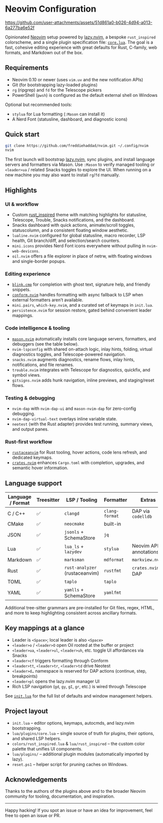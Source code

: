 # Neovim Configuration

<https://github.com/user-attachments/assets/51d861a0-b026-4d94-a013-6a277ba6e52f>

Opinionated [Neovim] setup powered by [lazy.nvim], a bespoke `rust_inspired` colorscheme, and a single plugin specification file: [`core.lua`]. The goal is a fast, cohesive editing experience with great defaults for Rust, C-family, web formats, and Markdown out of the box.

## Requirements

- Neovim 0.10 or newer (uses `vim.uv` and the new notification APIs)
- Git (for bootstrapping lazy-loaded plugins)
- `rg` (ripgrep) and `fd` for the Telescope pickers
- PowerShell (`pwsh`) is configured as the default external shell on Windows

Optional but recommended tools:

- `stylua` for Lua formatting (`:Mason` can install it)
- A Nerd Font (statusline, dashboard, and diagnostic icons)

## Quick start

```bash
git clone https://github.com/freddiehaddad/nvim.git ~/.config/nvim
nvim
```

The first launch will bootstrap [lazy.nvim], sync plugins, and install language servers and formatters via Mason. Use `:Mason` to verify managed tooling or `<leader>ua` / related Snacks toggles to explore the UI. When running on a new machine you may also want to install `rg`/`fd` manually.

## Highlights

### UI & workflow

- Custom [rust_inspired] theme with matching highlights for statusline, Telescope, Trouble, Snacks notifications, and the dashboard.
- Snacks dashboard with quick actions, animate/scroll toggles, statuscolumn, and a consistent floating window aesthetic.
- `lualine.nvim` configured for global statusline, macro recorder, LSP health, Git branch/diff, and selection/search counters.
- `mini.icons` provides Nerd Font icons everywhere without pulling in `nvim-web-devicons`.
- `oil.nvim` offers a file explorer in place of netrw, with floating windows and single-border popups.

### Editing experience

- [`blink.cmp`] for completion with ghost text, signature help, and friendly snippets.
- [`conform.nvim`] handles formatting with async fallback to LSP when external formatters aren’t available.
- `mini.pairs`, `which-key.nvim`, and a curated set of keymaps in `init.lua`.
- `persistence.nvim` for session restore, gated behind convenient leader mappings.

### Code intelligence & tooling

- [`mason.nvim`] automatically installs core language servers, formatters, and debuggers (see the table below).
- `nvim-lspconfig` with shared on-attach logic, inlay hints, folding, virtual diagnostics toggles, and Telescope-powered navigation.
- `snacks.nvim` augments diagnostics, rename flows, inlay hints, notifications, and file renames.
- `trouble.nvim` integrates with Telescope for diagnostics, quickfix, and symbol views.
- `gitsigns.nvim` adds hunk navigation, inline previews, and staging/reset flows.

### Testing & debugging

- `nvim-dap` with `nvim-dap-ui` and `mason-nvim-dap` for zero-config debugging.
- `nvim-dap-virtual-text` overlays inline variable state.
- `neotest` (with the Rust adapter) provides test running, summary views, and output panes.

### Rust-first workflow

- [`rustaceanvim`] for Rust tooling, hover actions, code lens refresh, and dedicated keymaps.
- [`crates.nvim`] enhances `Cargo.toml` with completion, upgrades, and semantic hover information.

## Language support

| Language / Format | Treesitter | LSP / Tooling              | Formatter | Extras                 |
| ----------------- | ---------- | -------------------------- | --------- | ---------------------- |
| C / C++           | ✅          | `clangd`                   | `clang-format` | DAP via `codelldb` |
| CMake             | ✅          | `neocmake`                 | built-in   |                        |
| JSON              | ✅          | `jsonls` + SchemaStore     | `jq`       |                        |
| Lua               | ✅          | `lua_ls` + `lazydev`       | `stylua`   | Neovim API annotations |
| Markdown          | ✅          | `marksman`                 | `mdformat` | `markview.nvim`        |
| Rust              | ✅          | `rust-analyzer` (rustaceanvim) | `rustfmt` | `crates.nvim`, DAP  |
| TOML              | ✅          | `taplo`                    | `taplo`    |                        |
| YAML              | ✅          | `yamlls` + SchemaStore     | `yamlfmt`  |                        |

Additional tree-sitter grammars are pre-installed for Git files, regex, HTML, and more to keep highlighting consistent across ancillary formats.

## Key mappings at a glance

- Leader is `<Space>`; local leader is also `<Space>`
- `<leader>o` / `<leader>O` open Oil rooted at the buffer or project
- `<leader>ua`, `<leader>ul`, `<leader>uh`, etc. toggle UI affordances via Snacks
- `<leader>cf` triggers formatting through Conform
- `<leader>tt`, `<leader>tr`, `<leader>td` drive Neotest
- `<leader>d…` namespace is reserved for DAP actions (continue, step, breakpoints)
- `<leader>pl` opens the lazy.nvim manager UI
- Rich LSP navigation (`gd`, `gy`, `gI`, `gr`, etc.) is wired through Telescope

See [`init.lua`] for the full list of defaults and window management helpers.

## Project layout

- `init.lua` – editor options, keymaps, autocmds, and lazy.nvim bootstrapping.
- `lua/plugins/core.lua` – single source of truth for plugins, their options, and shared LSP helpers.
- `colors/rust_inspired.lua` & `lua/rust_inspired` – the custom color palette that unifies UI components.
- `lua/plugins/` – additional plugin modules (automatically imported by lazy).
- `reset.ps1` – helper script for pruning caches on Windows.

## Acknowledgements

Thanks to the authors of the plugins above and to the broader Neovim community for tooling, documentation, and inspiration.

---

Happy hacking! If you spot an issue or have an idea for improvement, feel free to open an issue or PR.

[`core.lua`]: ./lua/plugins/core.lua
[`init.lua`]: ./init.lua
[`blink.cmp`]: https://github.com/saghen/blink.cmp
[`conform.nvim`]: https://github.com/stevearc/conform.nvim
[`mason.nvim`]: https://github.com/williamboman/mason.nvim
[`rustaceanvim`]: https://github.com/mrcjkb/rustaceanvim
[`crates.nvim`]: https://github.com/Saecki/crates.nvim
[lazy.nvim]: https://github.com/folke/lazy.nvim
[neovim]: https://github.com/neovim/neovim
[rust_inspired]: ./colors/rust_inspired.lua
